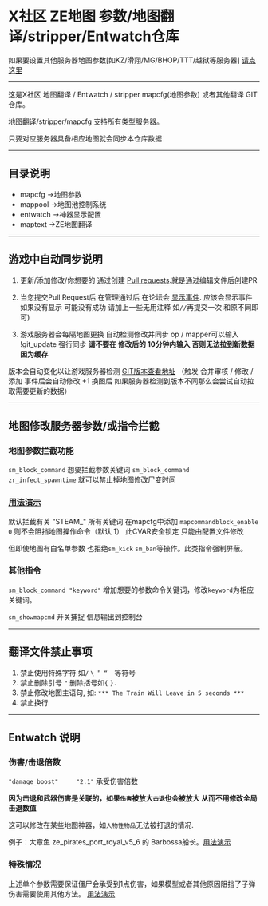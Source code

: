 # X社区 ZE地图 参数/地图翻译/stripper/Entwatch仓库

如果要设置其他服务器地图参数[如KZ/滑翔/MG/BHOP/TTT/越狱等服务器] [请点这里](https://github.com/e54385991/GeneralMapcfg)

---

这是X社区 地图翻译 / Entwatch / stripper mapcfg(地图参数) 或者其他翻译 GIT仓库。

地图翻译/stripper/mapcfg 支持所有类型服务器。

只要对应服务器具备相应地图就会同步本仓库数据

---

## 目录说明
+ mapcfg      ->地图参数
+ mappool     ->地图池控制系统
+ entwatch    ->神器显示配置
+ maptext     ->ZE地图翻译

---

## 游戏中自动同步说明
1. 更新/添加修改/你想要的 通过创建 [Pull requests](https://github.com/MapTextLang/MapTextLang/pull/new/master).就是通过编辑文件后创建PR

2. 当您提交Pull Request后 在管理通过后 在论坛会 [显示事件](https://bbs.93x.net/plugin.php?id=xnet_events:xnet_events). 应该会显示事件 如果没有显示 可能没有成功 请加上一些无用注释 如`//`再提交一次 和原不同即可)

3. 游戏服务器会每隔地图更换 自动检测修改并同步 op / mapper可以输入 !git_update 强行同步
**请不要在 修改后的 10分钟内输入 否则无法拉到新数据 因为缓存**

版本会自动变化以让游戏服务器检测 [GIT版本查看地址](http://bd.93x.net/ze_server/git_version.txt) （触发 合并审核 / 修改 / 添加 事件后会自动修改 +1 换图后 如果服务器检测到版本不同那么会尝试自动拉取需要更新的数据）

---

## 地图修改服务器参数/或指令拦截

### 地图参数拦截功能

`sm_block_command` 想要拦截参数关键词
`sm_block_command zr_infect_spawntime` 就可以禁止掉地图修改尸变时间

### [用法演示](https://github.com/MapTextLang/MapTextLang/blob/master/mapcfg/ze_grau_a03_4f.cfg#L15-L17)

默认拦截有关 "STEAM_" 所有关键词
在mapcfg中添加 `mapcommandblock_enable 0` 则不会阻挡地图操作命令（默认 1） 此CVAR安全锁定 只能由配置文件修改

但即使地图有白名单参数 也拒绝`sm_kick` `sm_ban`等操作。此类指令强制屏蔽。

### 其他指令
`sm_block_command "keyword"` 增加想要的参数命令关键词，修改`keyword`为相应关键词。

`sm_showmapcmd` 开关捕捉 信息输出到控制台

---

## 翻译文件禁止事项

1. 禁止使用特殊字符 如`/` `\` `＂` `“`　等符号
2. 禁止删除引号 `"` 删除括号如`{` `}`．
3. 禁止修改地图主语句, 如: `*** The Train Will Leave in 5 seconds ***`
4. 禁止换行

---

## Entwatch 说明

### 伤害/击退倍数

`"damage_boost"     "2.1"` 承受伤害倍数

**因为击退和武器伤害是关联的，如果`伤害`被放大`击退`也会被放大 从而不用修改全局击退数值**

这可以修改在某些地图神器，如`人物性物品`无法被打退的情况. 

例子：大章鱼 ze_pirates_port_royal_v5_6 的 Barbossa船长。[用法演示](https://github.com/MapTextLang/MapTextLang/blob/891be9ec2d52118155d4385582d71e9553e8f757/ze_mapstext/entwatchs/ze_pirates_port_royal_v5_6.cfg#L137)

### 特殊情况

上述单个参数需要保证僵尸会承受到1点伤害，如果模型或者其他原因阻挡了子弹伤害需要使用其他方法。 [用法演示](https://github.com/MapTextLang/MapTextLang/blob/master/entwatch/ze_lotr_minas_tirith_p5.cfg#L234-L242)

